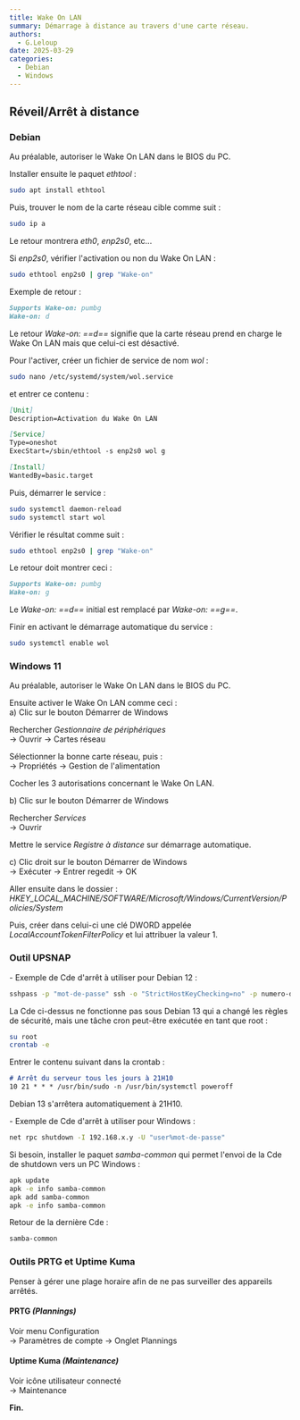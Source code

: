 ```yaml
---
title: Wake On LAN
summary: Démarrage à distance au travers d'une carte réseau.
authors: 
  - G.Leloup
date: 2025-03-29
categories: 
  - Debian
  - Windows
---
```


## Réveil/Arrêt à distance

### Debian

Au préalable, autoriser le Wake On LAN dans le BIOS du PC.

Installer ensuite le paquet _ethtool_ :

```bash
sudo apt install ethtool
```

Puis, trouver le nom de la carte réseau cible comme suit :

```bash
sudo ip a
```

Le retour montrera _eth0_, _enp2s0_, etc...  

Si _enp2s0_, vérifier l'activation ou non du Wake On LAN :

```bash
sudo ethtool enp2s0 | grep "Wake-on"
```

Exemple de retour :

```markdown
Supports Wake-on: pumbg
Wake-on: d
```

Le retour _Wake-on: ==d==_ signifie que la carte réseau prend en charge le Wake On LAN mais que celui-ci est désactivé.

Pour l'activer, créer un fichier de service de nom _wol_ :

```bash
sudo nano /etc/systemd/system/wol.service
```

et entrer ce contenu :

<!-- more -->

```markdown
[Unit]
Description=Activation du Wake On LAN

[Service]
Type=oneshot
ExecStart=/sbin/ethtool -s enp2s0 wol g

[Install]
WantedBy=basic.target
```

Puis, démarrer le service :

```bash
sudo systemctl daemon-reload
sudo systemctl start wol
```

Vérifier le résultat comme suit :

```bash
sudo ethtool enp2s0 | grep "Wake-on"
```

Le retour doit montrer ceci :

```markdown
Supports Wake-on: pumbg
Wake-on: g
```

Le _Wake-on: ==d==_ initial est remplacé par _Wake-on: ==g==_.

Finir en activant le démarrage automatique du service :

```bash
sudo systemctl enable wol
```

### Windows 11

Au préalable, autoriser le Wake On LAN dans le BIOS du PC.

Ensuite activer le Wake On LAN comme ceci :  
a) Clic sur le bouton Démarrer de Windows  

Rechercher _Gestionnaire de périphériques_  
-> Ouvrir -> Cartes réseau  

Sélectionner la bonne carte réseau, puis :  
-> Propriétés -> Gestion de l'alimentation

Cocher les 3 autorisations concernant le Wake On LAN.

b) Clic sur le bouton Démarrer de Windows

Rechercher _Services_  
-> Ouvrir

Mettre le service _Registre à distance_ sur démarrage automatique.

c) Clic droit sur le bouton Démarrer de Windows  
-> Exécuter -> Entrer regedit -> OK

Aller ensuite dans le dossier :  
_HKEY_LOCAL_MACHINE/SOFTWARE/Microsoft/Windows/CurrentVersion/Policies/System_

Puis, créer dans celui-ci une clé DWORD appelée _LocalAccountTokenFilterPolicy_ et lui attribuer la valeur 1.

### Outil UPSNAP

\- Exemple de Cde d'arrêt à utiliser pour Debian 12 :

```bash
sshpass -p "mot-de-passe" ssh -o "StrictHostKeyChecking=no" -p numero-de-port user@192.168.x.y "systemctl poweroff"
```

La Cde ci-dessus ne fonctionne pas sous Debian 13 qui a changé les règles de sécurité, mais une tâche cron peut-être exécutée en tant que root :

```bash
su root
crontab -e
```

Entrer le contenu suivant dans la crontab :

```markdown
# Arrêt du serveur tous les jours à 21H10
10 21 * * * /usr/bin/sudo -n /usr/bin/systemctl poweroff
```

Debian 13 s'arrêtera automatiquement à 21H10.

\- Exemple de Cde d'arrêt à utiliser pour Windows :

```bash
net rpc shutdown -I 192.168.x.y -U "user%mot-de-passe"
```

Si besoin, installer le paquet _samba-common_ qui permet l'envoi de la Cde de shutdown vers un PC Windows :

```bash
apk update
apk -e info samba-common
apk add samba-common
apk -e info samba-common
```

Retour de la dernière Cde :

```markdown
samba-common
```

### Outils PRTG et Uptime Kuma

Penser à gérer une plage horaire afin de ne pas surveiller des appareils arrêtés.

#### PRTG _(Plannings)_

Voir menu Configuration  
-> Paramètres de compte -> Onglet Plannings

#### Uptime Kuma _(Maintenance)_

Voir icône utilisateur connecté  
-> Maintenance

**Fin.**

